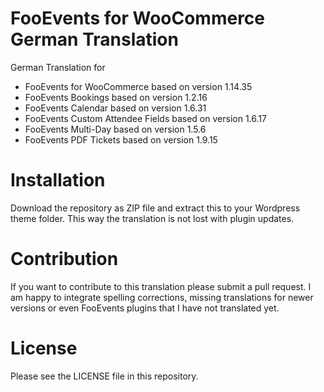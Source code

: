 # FooEvents for WooCommerce German Translation
German Translation for 
- FooEvents for WooCommerce based on version 1.14.35
- FooEvents Bookings based on version 1.2.16
- FooEvents Calendar based on version 1.6.31
- FooEvents Custom Attendee Fields based on version 1.6.17
- FooEvents Multi-Day based on version 1.5.6
- FooEvents PDF Tickets based on version 1.9.15

# Installation
Download the repository as ZIP file and extract this to your Wordpress theme folder. This way the translation is not lost with plugin updates.

# Contribution
If you want to contribute to this translation please submit a pull request.
I am happy to integrate spelling corrections, missing translations for newer versions or even FooEvents plugins that I have not translated yet.

# License
Please see the LICENSE file in this repository.
